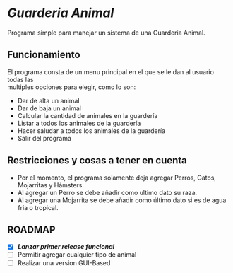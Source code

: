# *Guarderia Animal*
Programa simple para manejar un sistema de una Guarderia Animal.

## Funcionamiento
El programa consta de un menu principal en el que se le dan al usuario todas las  
multiples opciones para elegir, como lo son:
- Dar de alta un animal
- Dar de baja un animal
- Calcular la cantidad de animales en la guardería
- Listar a todos los animales de la guardería
- Hacer saludar a todos los animales de la guardería
- Salir del programa

## Restricciones y cosas a tener en cuenta
- Por el momento, el programa solamente deja agregar Perros, Gatos, Mojarritas y Hámsters.
- Al agregar un Perro se debe añadir como ultimo dato su raza.
- Al agregar una Mojarrita se debe añadir como último dato si es de agua fria o tropical.

## ROADMAP

- [x] ***Lanzar primer release funcional***
- [ ] Permitir agregar cualquier tipo de animal
- [ ] Realizar una version GUI-Based
